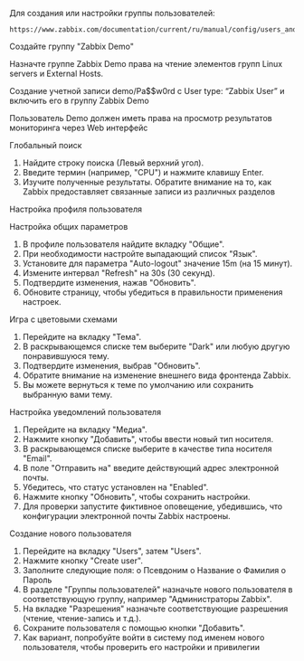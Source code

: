

Для создания или настройки группы пользователей:
```
https://www.zabbix.com/documentation/current/ru/manual/config/users_and_usergroups/usergroup
```

Создайте группу "Zabbix Demo"

Назначте группе Zabbix Demo  права на чтение элементов групп Linux servers и External Hosts. 

Создание учетной записи demo/Pa$$w0rd с User type: “Zabbix User” и включить его в группу Zabbix Demo

Пользователь Demo должен иметь права на просмотр результатов мониторинга через Web интерфейс 


Глобальный поиск

1.	Найдите строку поиска (Левый верхний угол).
2.	Введите термин (например, "CPU") и нажмите клавишу Enter.
3.	Изучите полученные результаты. Обратите внимание на то, как Zabbix предоставляет связанные записи из различных разделов

Настройка профиля пользователя

Настройка общих параметров
1.	В профиле пользователя найдите вкладку "Общие".
2.	При необходимости настройте выпадающий список "Язык".
3.	Установите для параметра "Auto-logout" значение 15m (на 15 минут).
4.	Измените интервал "Refresh" на 30s (30 секунд).
5.	Подтвердите изменения, нажав "Обновить".
6.	Обновите страницу, чтобы убедиться в правильности применения настроек.

Игра с цветовыми схемами
1.	Перейдите на вкладку "Тема".
2.	В раскрывающемся списке тем выберите "Dark" или любую другую понравившуюся тему.
3.	Подтвердите изменения, выбрав "Обновить".
4.	Обратите внимание на изменение внешнего вида фронтенда Zabbix.
5.	Вы можете вернуться к теме по умолчанию или сохранить выбранную вами тему.


Настройка уведомлений пользователя
1.	Перейдите на вкладку "Медиа".
2.	Нажмите кнопку "Добавить", чтобы ввести новый тип носителя.
3.	В раскрывающемся списке выберите в качестве типа носителя "Email".
4.	В поле "Отправить на" введите действующий адрес электронной почты.
5.	Убедитесь, что статус установлен на "Enabled".
6.	Нажмите кнопку "Обновить", чтобы сохранить настройки.
7.	Для проверки запустите фиктивное оповещение, убедившись, что конфигурации электронной почты Zabbix настроены.


Создание нового пользователя
1.	Перейдите на вкладку "Users", затем "Users".
2.	Нажмите кнопку "Create user".
3.	Заполните следующие поля:
  o	Псевдоним
  o	Название
  o	Фамилия
  o	Пароль
4.	В разделе "Группы пользователей" назначьте нового пользователя в соответствующую группу, например "Администраторы Zabbix".
5.	На вкладке "Разрешения" назначьте соответствующие разрешения (чтение, чтение-запись и т.д.).
6.	Сохраните пользователя с помощью кнопки "Добавить".
7.	Как вариант, попробуйте войти в систему под именем нового пользователя, чтобы проверить его настройки и привилегии

